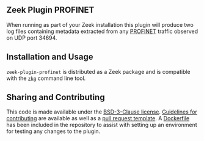 ## Zeek Plugin PROFINET

When running as part of your Zeek installation this plugin will produce two log files containing metadata extracted from any [PROFINET](https://www.profibus.com/technology/profinet/) traffic observed on UDP port 34694.

## Installation and Usage

`zeek-plugin-profinet` is distributed as a Zeek package and is compatible with the [`zkg`](https://docs.zeek.org/projects/package-manager/en/stable/zkg.html) command line tool.

## Sharing and Contributing

This code is made available under the [BSD-3-Clause license](LICENSE). [Guidelines for contributing](CONTRIBUTING.md) are available as well as a [pull request template](.github/PULL_REQUEST_TEMPLATE.md). A [Dockerfile](Dockerfile) has been included in the repository to assist with setting up an environment for testing any changes to the plugin.
